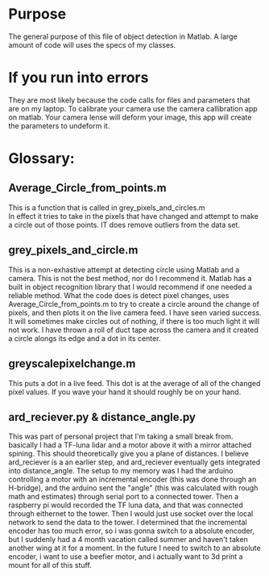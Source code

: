 # Purpose #
The general purpose of this file of object detection in Matlab. A large amount of code will uses the specs of my classes. 

# If you run into errors #
They are most likely because the code calls for files and parameters that are on my laptop. To calibrate your camera use the camera callibration app on matlab. Your camera lense will deform your image, this app will create the parameters to undeform it.

# Glossary: #

## Average_Circle_from_points.m ##
This is a function that is called in grey_pixels_and_circles.m  
In effect it tries to take in the pixels that have changed and attempt to make a circle out of those points. IT does remove outliers from the data set.

## grey_pixels_and_circle.m ##
This is a non-exhastive attempt at detecting circle using Matlab and a camera. This is not the best method, nor do I recommend it. Matlab has a built in object recognition library that I would recommend if one needed a reliable method. What the code does is detect pixel changes, uses Average_Circle_from_points.m to try to create a circle around the change of pixels, and then plots it on the live camera feed. I have seen varied success. It will sometimes make circles out of nothing, if there is too much light it will not work. I have thrown a roll of duct tape across the camera and it created a circle alongs its edge and a dot in its center. 

## greyscalepixelchange.m
This puts a dot in a live feed. This dot is at the average of all of the changed pixel values. If you wave your hand it should roughly be on your hand.


## ard_reciever.py & distance_angle.py
This was part of personal project that I'm taking a small break from. basically I had a TF-luna lidar and a motor above it with a mirror attached spining. This should theoretically give you a plane of distances. I believe ard_reciever is a an earlier step, and ard_reciever eventually gets integrated into distance_angle. The setup to my memory was I had the arduino controlling a motor with an incremental encoder (this was done through an H-bridge), and the arduino sent the "angle" (this was calculated with rough math and estimates) through serial port to a connected tower. Then a raspberry pi would recorded the TF luna data, and that was connected through eithernet to the tower. Then I would just use socket over the local network to send the data to the tower. I determined that the incremental encoder has too much error, so i was gonna switch to a absolute encoder, but I suddenly had a 4 month vacation called summer and haven't taken another wing at it for a moment. In the future I need to switch to an absolute encoder, i want to use a beefier motor, and i actually want to 3d print a mount for all of this stuff. 

